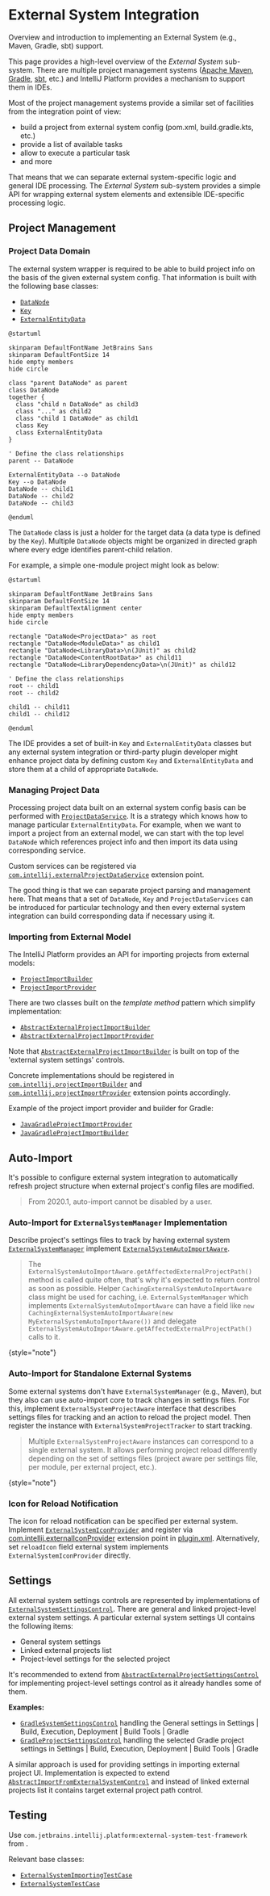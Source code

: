 <!-- Copyright 2000-2024 JetBrains s.r.o. and contributors. Use of this source code is governed by the Apache 2.0 license. -->

# External System Integration

<link-summary>Overview and introduction to implementing an External System (e.g., Maven, Gradle, sbt) support.</link-summary>

This page provides a high-level overview of the *External System* sub-system.
There are multiple project management systems ([Apache Maven](https://maven.apache.org/), [Gradle](https://www.gradle.org/), [sbt](https://www.scala-sbt.org/), etc.) and IntelliJ Platform provides a mechanism to support them in IDEs.

Most of the project management systems provide a similar set of facilities from the integration point of view:

* build a project from external system config (<path>pom.xml</path>, <path>build.gradle.kts</path>, etc.)
* provide a list of available tasks
* allow to execute a particular task
* and more

That means that we can separate external system-specific logic and general IDE processing.
The *External System* sub-system provides a simple API for wrapping external system elements and extensible IDE-specific processing logic.

## Project Management

### Project Data Domain

The external system wrapper is required to be able to build project info on the basis of the given external system config.
That information is built with the following base classes:

* [`DataNode`](%gh-ic%/platform/external-system-api/src/com/intellij/openapi/externalSystem/model/DataNode.java)
* [`Key`](%gh-ic%/platform/external-system-api/src/com/intellij/openapi/externalSystem/model/Key.java)
* [`ExternalEntityData`](%gh-ic%/platform/external-system-api/src/com/intellij/openapi/externalSystem/model/project/ExternalEntityData.java)

```plantuml
@startuml

skinparam DefaultFontName JetBrains Sans
skinparam DefaultFontSize 14
hide empty members
hide circle

class "parent DataNode" as parent
class DataNode
together {
  class "child n DataNode" as child3
  class "..." as child2
  class "child 1 DataNode" as child1
  class Key
  class ExternalEntityData
}

' Define the class relationships
parent -- DataNode

ExternalEntityData --o DataNode
Key --o DataNode
DataNode -- child1
DataNode -- child2
DataNode -- child3

@enduml
```

The `DataNode` class is just a holder for the target data (a data type is defined by the `Key`).
Multiple `DataNode` objects might be organized in directed graph where every edge identifies parent-child relation.

For example, a simple one-module project might look as below:

```plantuml
@startuml

skinparam DefaultFontName JetBrains Sans
skinparam DefaultFontSize 14
skinparam DefaultTextAlignment center
hide empty members
hide circle

rectangle "DataNode<ProjectData>" as root
rectangle "DataNode<ModuleData>" as child1
rectangle "DataNode<LibraryData>\n(JUnit)" as child2
rectangle "DataNode<ContentRootData>" as child11
rectangle "DataNode<LibraryDependencyData>\n(JUnit)" as child12

' Define the class relationships
root -- child1
root -- child2

child1 -- child11
child1 -- child12

@enduml
```

The IDE provides a set of built-in `Key` and `ExternalEntityData` classes but any external system integration or third-party plugin developer might enhance project data by defining custom `Key` and `ExternalEntityData` and store them at a child of appropriate `DataNode`.

### Managing Project Data

Processing project data built on an external system config basis can be performed with [`ProjectDataService`](%gh-ic%/platform/external-system-api/src/com/intellij/openapi/externalSystem/service/project/manage/ProjectDataService.java).
It is a strategy which knows how to manage particular `ExternalEntityData`.
For example, when we want to import a project from an external model, we can start with the top level `DataNode` which references project info and then import its data using corresponding service.

Custom services can be registered via [`com.intellij.externalProjectDataService`](https://jb.gg/ipe?extensions=com.intellij.externalProjectDataService) extension point.

The good thing is that we can separate project parsing and management here.
That means that a set of `DataNode`, `Key` and `ProjectDataServices` can be introduced for particular technology and then every external system integration can build corresponding data if necessary using it.

### Importing from External Model

The IntelliJ Platform provides an API for importing projects from external models:

* [`ProjectImportBuilder`](%gh-ic%/java/idea-ui/src/com/intellij/projectImport/ProjectImportBuilder.java)
* [`ProjectImportProvider`](%gh-ic%/java/idea-ui/src/com/intellij/projectImport/ProjectImportProvider.java)

There are two classes built on the *template method* pattern which simplify implementation:

* [`AbstractExternalProjectImportBuilder`](%gh-ic%/java/idea-ui/src/com/intellij/openapi/externalSystem/service/project/wizard/AbstractExternalProjectImportBuilder.java)
* [`AbstractExternalProjectImportProvider`](%gh-ic%/java/idea-ui/src/com/intellij/openapi/externalSystem/service/project/wizard/AbstractExternalProjectImportProvider.java)

Note that [`AbstractExternalProjectImportBuilder`](%gh-ic%/java/idea-ui/src/com/intellij/openapi/externalSystem/service/project/wizard/AbstractExternalProjectImportBuilder.java) is built on top of the 'external system settings' controls.

Concrete implementations should be registered in [`com.intellij.projectImportBuilder`](https://jb.gg/ipe?extensions=com.intellij.projectImportBuilder) and [`com.intellij.projectImportProvider`](https://jb.gg/ipe?extensions=com.intellij.projectImportProvider) extension points accordingly.

Example of the project import provider and builder for Gradle:

* [`JavaGradleProjectImportProvider`](%gh-ic%/plugins/gradle/java/src/service/project/wizard/JavaGradleProjectImportProvider.kt)
* [`JavaGradleProjectImportBuilder`](%gh-ic%/plugins/gradle/java/src/service/project/wizard/JavaGradleProjectImportBuilder.kt)

## Auto-Import

It's possible to configure external system integration to automatically refresh project structure when external project's config files are modified.

> From 2020.1, auto-import cannot be disabled by a user.
>

### Auto-Import for `ExternalSystemManager` Implementation

Describe project's settings files to track by having external system [`ExternalSystemManager`](%gh-ic%/platform/external-system-api/src/com/intellij/openapi/externalSystem/ExternalSystemManager.java) implement [`ExternalSystemAutoImportAware`](%gh-ic%/platform/external-system-api/src/com/intellij/openapi/externalSystem/ExternalSystemAutoImportAware.java).

> The `ExternalSystemAutoImportAware.getAffectedExternalProjectPath()` method is called quite often, that's why it's expected to return control as soon as possible.
> Helper `CachingExternalSystemAutoImportAware` class might be used for caching, i.e. `ExternalSystemManager` which implements `ExternalSystemAutoImportAware` can have a field like `new CachingExternalSystemAutoImportAware(new MyExternalSystemAutoImportAware())` and delegate `ExternalSystemAutoImportAware.getAffectedExternalProjectPath()` calls to it.
>
{style="note"}

### Auto-Import for Standalone External Systems

Some external systems don't have `ExternalSystemManager` (e.g., Maven), but they also can use auto-import core to track changes in settings files.
For this, implement `ExternalSystemProjectAware` interface that describes settings files for tracking and an action to reload the project model.
Then register the instance with `ExternalSystemProjectTracker` to start tracking.

> Multiple `ExternalSystemProjectAware` instances can correspond to a single external system.
> It allows performing project reload differently depending on the set of settings files (project aware per settings file, per module, per external project, etc.).
>
{style="note"}

### Icon for Reload Notification

<primary-label ref="2020.1"/>

The icon for reload notification can be specified per external system.
Implement [`ExternalSystemIconProvider`](%gh-ic%/platform/external-system-api/src/com/intellij/openapi/externalSystem/ui/ExternalSystemIconProvider.kt) and register via [com.intellij.externalIconProvider](https://jb.gg/ipe?extensions=com.intellij.externalIconProvider) extension point in <path>[plugin.xml](plugin_configuration_file.md)</path>.
Alternatively, set `reloadIcon` field external system implements `ExternalSystemIconProvider` directly.

## Settings

All external system settings controls are represented by implementations of [`ExternalSystemSettingsControl`](%gh-ic%/platform/external-system-impl/src/com/intellij/openapi/externalSystem/util/ExternalSystemSettingsControl.java).
There are general and linked project-level external system settings.
A particular external system settings UI contains the following items:

* General system settings
* Linked external projects list
* Project-level settings for the selected project

It's recommended to extend from [`AbstractExternalProjectSettingsControl`](%gh-ic%/platform/external-system-impl/src/com/intellij/openapi/externalSystem/service/settings/AbstractExternalProjectSettingsControl.java) for implementing project-level settings control as it already handles some of them.

**Examples:**

* [`GradleSystemSettingsControl`](%gh-ic%/plugins/gradle/src/org/jetbrains/plugins/gradle/service/settings/GradleSystemSettingsControl.java) handling the <control>General settings</control> in <ui-path>Settings | Build, Execution, Deployment | Build Tools | Gradle</ui-path>
* [`GradleProjectSettingsControl`](%gh-ic%/plugins/gradle/src/org/jetbrains/plugins/gradle/service/settings/GradleProjectSettingsControl.java) handling the selected Gradle project settings in <ui-path>Settings | Build, Execution, Deployment | Build Tools | Gradle</ui-path>

A similar approach is used for providing settings in importing external project UI.
Implementation is expected to extend [`AbstractImportFromExternalSystemControl`](%gh-ic%/java/idea-ui/src/com/intellij/openapi/externalSystem/service/settings/AbstractImportFromExternalSystemControl.java) and instead of linked external projects list it contains target external project path control.

## Testing

<primary-label ref="2022.1"/>

Use `com.jetbrains.intellij.platform:external-system-test-framework` from [](intellij_artifacts.md).

Relevant base classes:

* [`ExternalSystemImportingTestCase`](%gh-ic%/platform/external-system-api/testFramework/src/com/intellij/platform/externalSystem/testFramework/ExternalSystemImportingTestCase.java)
* [`ExternalSystemTestCase`](%gh-ic%/platform/external-system-api/testFramework/src/com/intellij/platform/externalSystem/testFramework/ExternalSystemTestCase.java)
